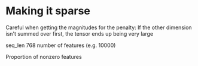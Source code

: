 # Making it sparse

Careful when getting the magnitudes for the penalty: If the other dimension isn't summed over first, the tensor ends up being very large

seq_len
768
number of features (e.g. 10000)

Proportion of nonzero features
